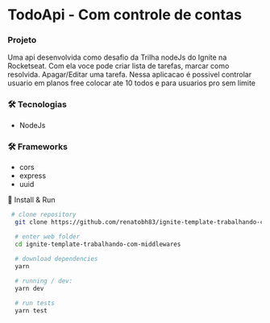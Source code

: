 # TodoApi - Com controle de contas

### Projeto

<p>Uma api desenvolvida como desafio da Trilha nodeJs do Ignite na Rocketseat.
Com ela voce pode criar lista de tarefas, marcar como resolvida. Apagar/Editar uma tarefa.
Nessa aplicacao é possivel controlar usuario em planos free colocar ate 10 todos e para usuarios pro sem limite
</p>

### 🛠 Tecnologias

- NodeJs

### 🛠 Frameworks

- cors
- express
- uuid

🔗 Install & Run

```bash
 # clone repository
  git clone https://github.com/renatobh83/ignite-template-trabalhando-com-middlewares.git

  # enter web folder
  cd ignite-template-trabalhando-com-middlewares
  
  # download dependencies
  yarn

  # running / dev:
  yarn dev

  # run tests
  yarn test
```
